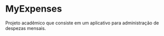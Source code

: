 # MyExpenses
Projeto acadêmico que consiste em um aplicativo para administração de despezas mensais.
